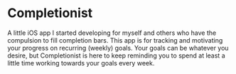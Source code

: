 # Completionist

A little iOS app I started developing for myself and others who have the compulsion to fill completion bars. This app is for tracking and motivating your progress on recurring (weekly) goals. Your goals can be whatever you desire, but Completionist is here to keep reminding you to spend at least a little time working towards your goals every week.
